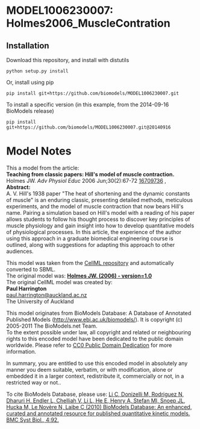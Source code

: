 # MODEL1006230007: Holmes2006_MuscleContration

## Installation

Download this repository, and install with distutils

`python setup.py install`

Or, install using pip

`pip install git+https://github.com/biomodels/MODEL1006230007.git`

To install a specific version (in this example, from the 2014-09-16 BioModels release)

`pip install git+https://github.com/biomodels/MODEL1006230007.git@20140916`


# Model Notes


This a model from the article:  
**Teaching from classic papers: Hill's model of muscle contraction.**   
Holmes JW. _Adv Physiol Educ_ 2006 Jun;30(2):67-72
[16709736](http://www.ncbi.nlm.nih.gov/pubmed/16709736) ,  
**Abstract:**   
A. V. Hill's 1938 paper "The heat of shortening and the dynamic constants of
muscle" is an enduring classic, presenting detailed methods, meticulous
experiments, and the model of muscle contraction that now bears Hill's name.
Pairing a simulation based on Hill's model with a reading of his paper allows
students to follow his thought process to discover key principles of muscle
physiology and gain insight into how to develop quantitative models of
physiological processes. In this article, the experience of the author using
this approach in a graduate biomedical engineering course is outlined, along
with suggestions for adapting this approach to other audiences.

This model was taken from the [CellML
repository](http://www.cellml.org/models) and automatically converted to SBML.  
The original model was: [ **Holmes JW. (2006) - version=1.0**
](http://models.cellml.org/exposure/d40159fdd9f577e87c6d786abcd6ce6c)  
The original CellML model was created by:  
**Paul Harrington**   
paul.harrington@auckland.ac.nz  
The University of Auckland  

This model originates from BioModels Database: A Database of Annotated
Published Models (http://www.ebi.ac.uk/biomodels/). It is copyright (c)
2005-2011 The BioModels.net Team.  
To the extent possible under law, all copyright and related or neighbouring
rights to this encoded model have been dedicated to the public domain
worldwide. Please refer to [CC0 Public Domain
Dedication](http://creativecommons.org/publicdomain/zero/1.0/) for more
information.

In summary, you are entitled to use this encoded model in absolutely any
manner you deem suitable, verbatim, or with modification, alone or embedded it
in a larger context, redistribute it, commercially or not, in a restricted way
or not..  
  
To cite BioModels Database, please use: [Li C, Donizelli M, Rodriguez N,
Dharuri H, Endler L, Chelliah V, Li L, He E, Henry A, Stefan MI, Snoep JL,
Hucka M, Le Novère N, Laibe C (2010) BioModels Database: An enhanced, curated
and annotated resource for published quantitative kinetic models. BMC Syst
Biol., 4:92.](http://www.ncbi.nlm.nih.gov/pubmed/20587024)


